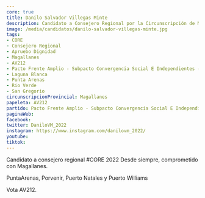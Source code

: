 ```yaml
---
core: true
title: Danilo Salvador Villegas Minte
description: Candidato a Consejero Regional por la Circunscripción de Magallanes
image: /media/candidatos/danilo-salvador-villegas-minte.jpg
tags:
- CORE
- Consejero Regional
- Apruebo Dignidad
- Magallanes
- AV212
- Pacto Frente Amplio - Subpacto Convergencia Social E Independientes - Convergencia Social
- Laguna Blanca
- Punta Arenas
- Rio Verde
- San Gregorio
circunscripcionProvincial: Magallanes
papeleta: AV212
partido: Pacto Frente Amplio - Subpacto Convergencia Social E Independientes - Convergencia Social
paginaWeb:
facebook:
twitter: DaniloVM_2022
instagram: https://www.instagram.com/danilovm_2022/
youtube:
tiktok:
---
```

Candidato a consejero regional #CORE 2022
Desde siempre, comprometido con Magallanes.

PuntaArenas, Porvenir, Puerto Natales  y Puerto Williams

Vota AV212.
